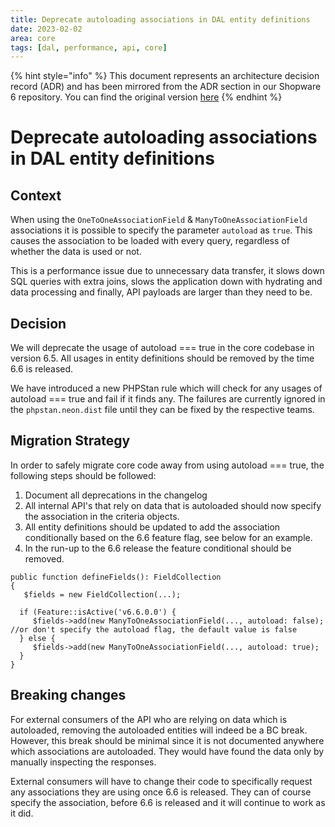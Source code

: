 ```yaml
---
title: Deprecate autoloading associations in DAL entity definitions
date: 2023-02-02
area: core
tags: [dal, performance, api, core]
--- 
```


{% hint style="info" %}
This document represents an architecture decision record (ADR) and has been mirrored from the ADR section in our Shopware 6 repository.
You can find the original version [here](https://github.com/shopware/platform/blob/trunk/adr/2023-02-02-deprecate-autoload-true-in-dal-associations.md)
{% endhint %}

# Deprecate autoloading associations in DAL entity definitions

## Context

When using the `OneToOneAssociationField` & `ManyToOneAssociationField` associations it is possible to specify the parameter `autoload` as `true`. This causes the association to be loaded with every query, regardless of whether the data is used or not.

This is a performance issue due to unnecessary data transfer, it slows down SQL queries with extra joins, slows the application down with hydrating and data processing and finally, API payloads are larger than they need to be.

## Decision

We will deprecate the usage of autoload === true in the core codebase in version 6.5. All usages in entity definitions should be removed by the time 6.6 is released.

We have introduced a new PHPStan rule which will check for any usages of autoload === true and fail if it finds any. The failures are currently ignored in the `phpstan.neon.dist` file until they can be fixed by the respective teams.

## Migration Strategy

In order to safely migrate core code away from using autoload === true, the following steps should be followed:

1. Document all deprecations in the changelog
2. All internal API's that rely on data that is autoloaded should now specify the association in the criteria objects.
3. All entity definitions should be updated to add the association conditionally based on the 6.6 feature flag, see below for an example.
4. In the run-up to the 6.6 release the feature conditional should be removed.


```
public function defineFields(): FieldCollection
{
   $fields = new FieldCollection(...);

  if (Feature::isActive('v6.6.0.0') {
     $fields->add(new ManyToOneAssociationField(..., autoload: false); //or don't specify the autoload flag, the default value is false
  } else {
     $fields->add(new ManyToOneAssociationField(..., autoload: true);
  }
}
```

## Breaking changes

For external consumers of the API who are relying on data which is autoloaded, removing the autoloaded entities will indeed be a BC break. However, this break should be minimal since it is not documented anywhere which associations are autoloaded. They would have found the data only by manually inspecting the responses.

External consumers will have to change their code to specifically request any associations they are using once 6.6 is released. They can of course specify the association, before 6.6 is released and it will continue to work as it did.
